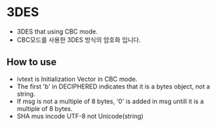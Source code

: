 # 3DES
- 3DES that using CBC mode.
- CBC모드를 사용한 3DES 방식의 암호화 입니다.

## How to use
- ivtext is Initialization Vector in CBC mode.
- The first 'b' in DECIPHERED indicates that it is a bytes object, not a string.
- If msg is not a multiple of 8 bytes, '0' is added in msg untill it is a multiple of 8 bytes.
- SHA mus incode UTF-8 not Unicode(string)
